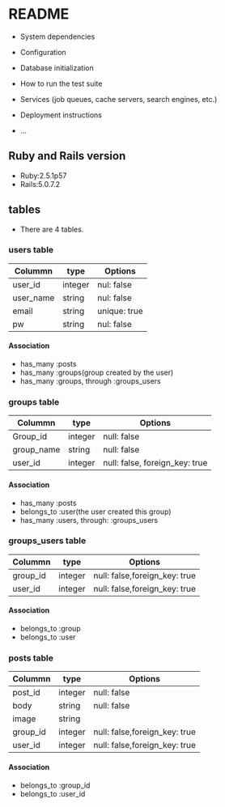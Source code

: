 # README


* System dependencies

* Configuration


* Database initialization

* How to run the test suite

* Services (job queues, cache servers, search engines, etc.)

* Deployment instructions

* ...

## Ruby and Rails version
- Ruby:2.5.1p57
- Rails:5.0.7.2

## tables
- There are 4 tables.
### users table

|Colummn|type|Options|
|-------|----|-------|
|user_id|integer|nul: false|
|user_name|string|nul: false|
|email|string|unique: true|
|pw|string|nul: false|

#### Association
- has_many :posts
- has_many :groups(group created by the user)
- has_many :groups, through :groups_users

### groups table

|Colummn|type|Options|
|-------|----|-------|
|Group_id|integer|null: false|
|group_name|string|null: false|
|user_id|integer|null: false, foreign_key: true|

#### Association
- has_many :posts
- belongs_to :user(the user created this group)
- has_many :users, through: :groups_users

### groups_users table

|Colummn|type|Options|
|-------|----|-------|
|group_id|integer|null: false,foreign_key: true|
|user_id|integer|null: false,foreign_key: true|

#### Association
- belongs_to :group
- belongs_to :user

### posts table

|Colummn|type|Options|
|-------|----|-------|
|post_id|integer|null: false|
|body|string|null: false|
|image|string||
|group_id|integer|null: false,foreign_key: true|
|user_id|integer|null: false,foreign_key: true|

#### Association
- belongs_to :group_id
- belongs_to :user_id
